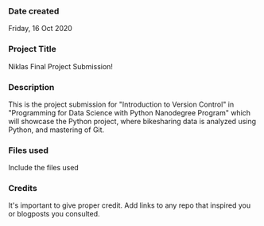 ### Date created
Friday, 16 Oct 2020

### Project Title
Niklas Final Project Submission!

### Description
This is the project submission for "Introduction to Version Control" in "Programming for Data Science with Python Nanodegree Program" which will showcase the Python project, where bikesharing data is analyzed using Python, and mastering of Git.

### Files used
Include the files used

### Credits
It's important to give proper credit. Add links to any repo that inspired you or blogposts you consulted.

